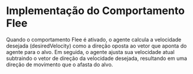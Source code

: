 # Implementação do Comportamento Flee

Quando o comportamento Flee é ativado, o agente calcula a velocidade desejada (desiredVelocity) como a direção oposta ao vetor que aponta do agente para o alvo. Em seguida, o agente ajusta sua velocidade atual subtraindo o vetor de direção da velocidade desejada, resultando em uma direção de movimento que o afasta do alvo.
 
